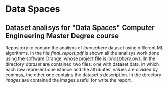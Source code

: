 # Data Spaces
## Dataset analisys for "Data Spaces" Computer Engineering Master Degree course

Repository to contain the analisys of _Ionosphere_ dataset using different ML algorithms.
In the file _final_report.pdf_ is shown all the analisys work done using the software Orange, whose project file is _ionosphere.ows_.
In the directory _dataset_ are contained two files: one with dataset data, in which each row represent one istance and the attributes' values are divided by commas, 
the other one contains the dataset's description.
In the directory _images_ are contained the images useful for write the report.

